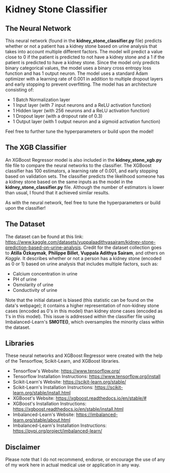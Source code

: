 # Kidney Stone Classifier

## The Neural Network
This neural network (found in the **kidney_stone_classifier.py** file) predicts whether or not a patient has a kidney stone based on urine analysis that takes into account multiple different factors. The model will predict a value close to 0 if the patient is predicted to not have a kidney stone and a 1 if the patient is predicted to have a kidney stone. Since the model only predicts binary categorical values, the model uses a binary cross entropy loss function and has 1 output neuron. The model uses a standard Adam optimizer with a learning rate of 0.001 in addition to multiple dropout layers and early stopping to prevent overfitting. The model has an architecture consisting of:
- 1 Batch Normalization layer
- 1 Input layer (with 7 input neurons and a ReLU activation function)
- 1 Hidden layer (with 256 neurons and a ReLU activation function)
- 1 Dropout layer (with a dropout rate of 0.3)
- 1 Output layer (with 1 output neuron and a sigmoid activation function)

Feel free to further tune the hyperparameters or build upon the model!

## The XGB Classifier
An XGBoost Regressor model is also included in the **kidney_stone_xgb.py** file file to compare the neural networks to the classifier. The XGBoost classifier has 100 estimators, a learning rate of 0.001, and early stopping based on validation sets. The classifier predicts the likelihood someone has a kidney stone based on the same inputs as the model in the **kidney_stone_classifier.py** file. Although the number of estimators is lower than usual, I found that it achieved similar results.

As with the neural network, feel free to tune the hyperparameters or build upon the classifier!

## The Dataset
The dataset can be found at this link: https://www.kaggle.com/datasets/vuppalaadithyasairam/kidney-stone-prediction-based-on-urine-analysis. Credit for the dataset collection goes to **Atilla Özkaymak**, **Philippe Billet**, **Vuppala Adithya Sairam**, and others on *Kaggle*. It describes whether or not a person has a kidney stone (encoded as 0 or 1) based on urine analysis that includes multiple factors, such as:
- Calcium concentration in urine
- PH of urine
- Osmolarity of urine
- Conductivity of urine

Note that the initial dataset is biased (this statistic can be found on the data's webpage); it contains a higher representation of non-kidney stone cases (encoded as 0's in this model) than kidney stone cases (encoded as 1's in this model). This issue is addressed within the classifier file using Imbalanced-Learn's **SMOTE()**, which oversamples the minority class within the dataset.

## Libraries
These neural networks and XGBoost Regressor were created with the help of the Tensorflow, Scikit-Learn, and XGBoost libraries.
- Tensorflow's Website: https://www.tensorflow.org/
- Tensorflow Installation Instructions: https://www.tensorflow.org/install
- Scikit-Learn's Website: https://scikit-learn.org/stable/
- Scikit-Learn's Installation Instructions: https://scikit-learn.org/stable/install.html
- XGBoost's Website: https://xgboost.readthedocs.io/en/stable/#
- XGBoost's Installation Instructions: https://xgboost.readthedocs.io/en/stable/install.html
- Imbalanced-Learn's Website: https://imbalanced-learn.org/stable/about.html
- Imbalanced-Learn's Installation Instructions: https://pypi.org/project/imbalanced-learn/

## Disclaimer
Please note that I do not recommend, endorse, or encourage the use of any of my work here in actual medical use or application in any way. 
